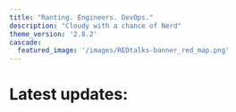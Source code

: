 ```yaml
---
title: "Ranting. Engineers. DevOps."
description: "Cloudy with a chance of Nerd"
theme_version: '2.8.2'
cascade:
  featured_image: '/images/REDtalks-banner_red_map.png'
---
```

 
# Latest updates:

